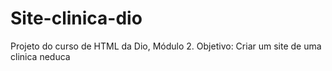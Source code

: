 # Site-clinica-dio
Projeto do curso de HTML da Dio, Módulo 2.
Objetivo: Criar um site de uma clinica neduca
